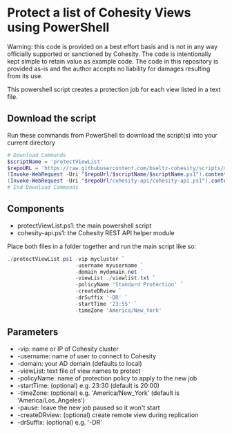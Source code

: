 # Protect a list of Cohesity Views using PowerShell

Warning: this code is provided on a best effort basis and is not in any way officially supported or sanctioned by Cohesity. The code is intentionally kept simple to retain value as example code. The code in this repository is provided as-is and the author accepts no liability for damages resulting from its use.

This powershell script creates a protection job for each view listed in a text file.

## Download the script

Run these commands from PowerShell to download the script(s) into your current directory

```powershell
# Download Commands
$scriptName = 'protectViewList'
$repoURL = 'https://raw.githubusercontent.com/bseltz-cohesity/scripts/master/powershell'
(Invoke-WebRequest -Uri "$repoUrl/$scriptName/$scriptName.ps1").content | Out-File "$scriptName.ps1"; (Get-Content "$scriptName.ps1") | Set-Content "$scriptName.ps1"
(Invoke-WebRequest -Uri "$repoUrl/cohesity-api/cohesity-api.ps1").content | Out-File cohesity-api.ps1; (Get-Content cohesity-api.ps1) | Set-Content cohesity-api.ps1
# End Download Commands
```

## Components

* protectViewList.ps1: the main powershell script
* cohesity-api.ps1: the Cohesity REST API helper module

Place both files in a folder together and run the main script like so:

```powershell
./protectViewList.ps1 -vip mycluster `
                      -username myusername `
                      -domain mydomain.net `
                      -viewList ./viewlist.txt `
                      -policyName 'Standard Protection' `
                      -createDRview `
                      -drSuffix '-DR' `
                      -startTime '23:55' `
                      -timeZone 'America/New_York'
```

## Parameters

* -vip: name or IP of Cohesity cluster
* -username: name of user to connect to Cohesity
* -domain: your AD domain (defaults to local)
* -viewList: text file of view names to protect
* -policyName: name of protection policy to apply to the new job
* -startTime: (optional) e.g. 23:30 (default is 20:00)
* -timeZone: (optional) e.g. 'America/New_York' (default is 'America/Los_Angeles')
* -pause: leave the new job paused so it won't start
* -createDRview: (optional) create remote view during replication
* -drSuffix: (optional) e.g. '-DR'
